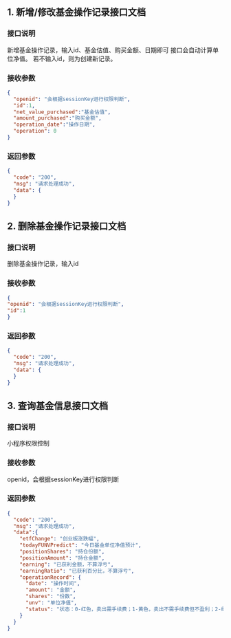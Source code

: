 ## 1. 新增/修改基金操作记录接口文档
### 接口说明
新增基金操作记录，输入id、基金估值、购买金额、日期即可
接口会自动计算单位净值。
若不输入id，则为创建新记录。
### 接收参数
```json
{
  "openid": "会根据sessionKey进行权限判断",
  "id":1,
  "net_value_purchased":"基金估值",
  "amount_purchased":"购买金额",
  "operation_date":"操作日期",
  "operation": 0
}
```
### 返回参数
```json
{
  "code": "200",
  "msg": "请求处理成功",
  "data": {
  }
}
```

## 2. 删除基金操作记录接口文档
### 接口说明
删除基金操作记录，输入id
### 接收参数
```json
{
"openid": "会根据sessionKey进行权限判断",
"id":1
}
```

### 返回参数
```json
{
  "code": "200",
  "msg": "请求处理成功",
  "data": {
  }
}
```

## 3. 查询基金信息接口文档
### 接口说明
小程序权限控制
### 接收参数
openid，会根据sessionKey进行权限判断
### 返回参数
```json
{
  "code": "200",
  "msg": "请求处理成功",
  "data":{
    "etfChange": "创业板涨跌幅",
    "todayFUNVPredict": "今日基金单位净值预计",
    "positionShares": "持仓份额",
    "positionAmount": "持仓金额",
    "earning": "已获利金额，不算浮亏",
    "earningRatio": "已获利百分比，不算浮亏",
    "operationRecord": {
      "date": "操作时间",
      "amount": "金额",
      "shares": "份数",
      "unv": "单位净值",
      "status": "状态：0-红色，卖出需手续费；1-黄色，卖出不需手续费但不盈利；2-绿色，持有超过7天可盈利；3-灰色，已套利卖出"
    }
  }
}
```